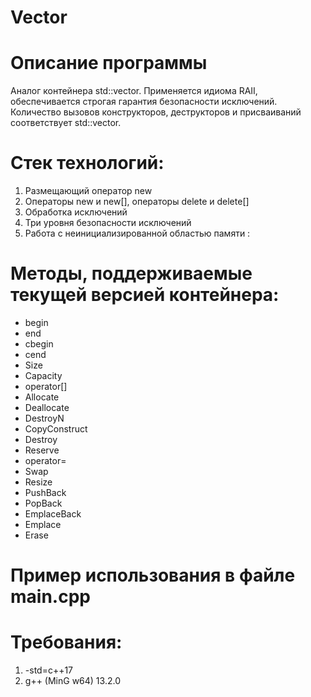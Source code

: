 # Vector

# Описание программы
Аналог контейнера std::vector. Применяется идиома RAII, обеспечивается строгая гарантия безопасности исключений. Количество вызовов конструкторов, деструкторов и присваиваний соответствует std::vector.

# Стек технологий:
  1. Размещающий оператор new<br>
  2. Операторы new и new[], операторы delete и delete[]<br>
  3. Обработка исключений<br>
  4. Три уровня безопасности исключений<br>
  5. Работа с неинициализированной областью памяти : <memory>

# Методы, поддерживаемые текущей версией контейнера:
 - begin
 - end
 - cbegin
 - cend
 - Size
 - Capacity
 - operator[]
 - Allocate
 - Deallocate
 - DestroyN
 - CopyConstruct
 - Destroy
 - Reserve
 - operator=
 - Swap
 - Resize
 - PushBack
 - PopBack
 - EmplaceBack
 - Emplace
 - Erase
# Пример использования в файле main.cpp

# Требования:
1. -std=c++17
2. g++ (MinG w64) 13.2.0

